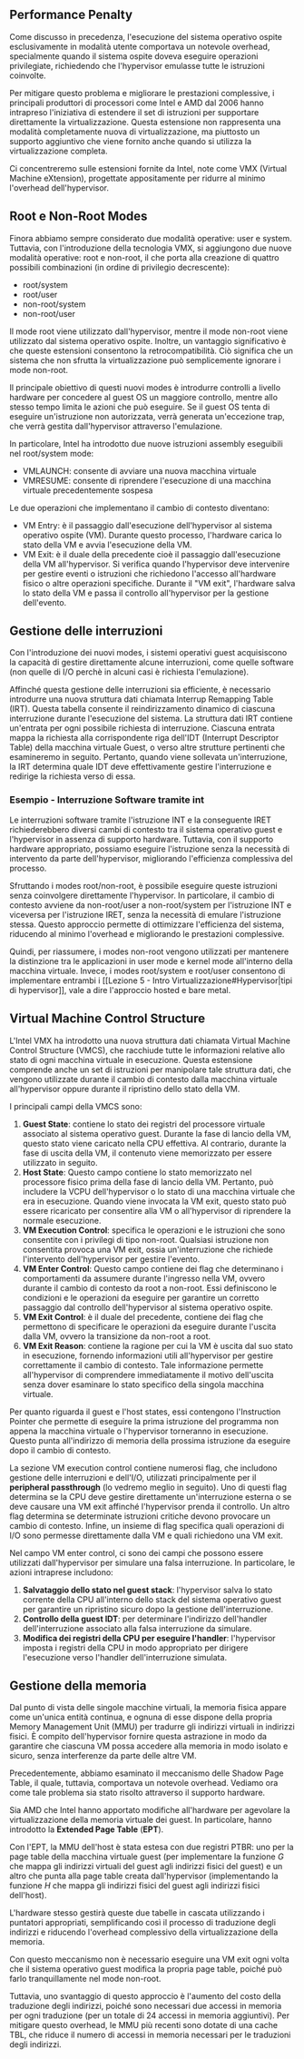 
## Performance Penalty

Come discusso in precedenza, l'esecuzione del sistema operativo ospite esclusivamente in modalità utente comportava un notevole overhead, specialmente quando il sistema ospite doveva eseguire operazioni privilegiate, richiedendo che l'hypervisor emulasse tutte le istruzioni coinvolte.

Per mitigare questo problema e migliorare le prestazioni complessive, i principali produttori di processori come Intel e AMD dal 2006 hanno intrapreso l'iniziativa di estendere il set di istruzioni per supportare direttamente la virtualizzazione. 
Questa estensione non rappresenta una modalità completamente nuova di virtualizzazione, ma piuttosto un supporto aggiuntivo che viene fornito anche quando si utilizza la virtualizzazione completa.

Ci concentreremo sulle estensioni fornite da Intel, note come VMX (Virtual Machine eXtension), progettate appositamente per ridurre al minimo l'overhead dell'hypervisor.

## Root e Non-Root Modes

Finora abbiamo sempre considerato due modalità operative: user e system. 
Tuttavia, con l'introduzione della tecnologia VMX, si aggiungono due nuove modalità operative: root e non-root, il che porta alla creazione di quattro possibili combinazioni (in ordine di privilegio decrescente):
- root/system
- root/user
- non-root/system
- non-root/user

Il mode root viene utilizzato dall'hypervisor, mentre il mode non-root viene utilizzato dal sistema operativo ospite.
Inoltre, un vantaggio significativo è che queste estensioni consentono la retrocompatibilità. Ciò significa che un sistema che non sfrutta la virtualizzazione può semplicemente ignorare i mode non-root.

Il principale obiettivo di questi nuovi modes è introdurre controlli a livello hardware per concedere al guest OS un maggiore controllo, mentre allo stesso tempo limita le azioni che può eseguire. Se il guest OS tenta di eseguire un'istruzione non autorizzata, verrà generata un'eccezione trap, che verrà gestita dall'hypervisor attraverso l'emulazione.

In particolare, Intel ha introdotto due nuove istruzioni assembly eseguibili nel root/system mode:
- VMLAUNCH: consente di avviare una nuova macchina virtuale
- VMRESUME: consente di riprendere l'esecuzione di una macchina virtuale precedentemente sospesa

Le due operazioni che implementano il cambio di contesto diventano:
- VM Entry: è il passaggio dall'esecuzione dell'hypervisor al sistema operativo ospite (VM). Durante questo processo, l'hardware carica lo stato della VM e avvia l'esecuzione della VM.
- VM Exit: è il duale della precedente cioè il passaggio dall'esecuzione della VM all'hypervisor. Si verifica quando l'hypervisor deve intervenire per gestire eventi o istruzioni che richiedono l'accesso all'hardware fisico o altre operazioni specifiche. Durante il "VM exit", l'hardware salva lo stato della VM e passa il controllo all'hypervisor per la gestione dell'evento.

## Gestione delle interruzioni

Con l'introduzione dei nuovi modes, i sistemi operativi guest acquisiscono la capacità di gestire direttamente alcune interruzioni, come quelle software (non quelle di I/O perchè in alcuni casi è richiesta l'emulazione).

Affinché questa gestione delle interruzioni sia efficiente, è necessario introdurre una nuova struttura dati chiamata Interrup Remapping Table (IRT). Questa tabella consente il reindirizzamento dinamico di ciascuna interruzione durante l'esecuzione del sistema.
La struttura dati IRT contiene un'entrata per ogni possibile richiesta di interruzione. Ciascuna entrata mappa la richiesta alla corrispondente riga dell'IDT (Interrupt Descriptor Table) della macchina virtuale Guest, o verso altre strutture pertinenti che esamineremo in seguito. 
Pertanto, quando viene sollevata un'interruzione, la IRT determina quale IDT deve effettivamente gestire l'interruzione e redirige la richiesta verso di essa.

### Esempio - Interruzione Software tramite int

Le interruzioni software tramite l'istruzione INT e la conseguente IRET richiederebbero diversi cambi di contesto tra il sistema operativo guest e l'hypervisor in assenza di supporto hardware. 
Tuttavia, con il supporto hardware appropriato, possiamo eseguire l'istruzione senza la necessità di intervento da parte dell'hypervisor, migliorando l'efficienza complessiva del processo.

Sfruttando i modes root/non-root, è possibile eseguire queste istruzioni senza coinvolgere direttamente l'hypervisor. In particolare, il cambio di contesto avviene da non-root/user a non-root/system per l'istruzione INT e viceversa per l'istruzione IRET, senza la necessità di emulare l'istruzione stessa. Questo approccio permette di ottimizzare l'efficienza del sistema, riducendo al minimo l'overhead e migliorando le prestazioni complessive.

Quindi, per riassumere, i modes non-root vengono utilizzati per mantenere la distinzione tra le applicazioni in user mode e kernel mode all'interno della macchina virtuale. 
Invece, i modes root/system e root/user consentono di implementare entrambi i [[Lezione 5 - Intro Virtualizzazione#Hypervisor|tipi di hypervisor]], vale a dire l'approccio hosted e bare metal.

## Virtual Machine Control Structure

L'Intel VMX ha introdotto una nuova struttura dati chiamata Virtual Machine Control Structure (VMCS), che racchiude tutte le informazioni relative allo stato di ogni macchina virtuale in esecuzione. 
Questa estensione comprende anche un set di istruzioni per manipolare tale struttura dati, che vengono utilizzate durante il cambio di contesto dalla macchina virtuale all'hypervisor oppure durante il ripristino dello stato della VM.

I principali campi della VMCS sono:
1. **Guest State**: contiene lo stato dei registri del processore virtuale associato al sistema operativo guest. Durante la fase di lancio della VM, questo stato viene caricato nella CPU effettiva. Al contrario, durante la fase di uscita della VM, il contenuto viene memorizzato per essere utilizzato in seguito.
2. **Host State**: Questo campo contiene lo stato memorizzato nel processore fisico prima della fase di lancio della VM. Pertanto, può includere la VCPU dell'hypervisor o lo stato di una macchina virtuale che era in esecuzione. Quando viene invocata la VM exit, questo stato può essere ricaricato per consentire alla VM o all'hypervisor di riprendere la normale esecuzione.
3. **VM Execution Control**: specifica le operazioni e le istruzioni che sono consentite con i privilegi di tipo non-root. Qualsiasi istruzione non consentita provoca una VM exit, ossia un'interruzione che richiede l'intervento dell'hypervisor per gestire l'evento.
4. **VM Enter Control**: Questo campo contiene dei flag che determinano i comportamenti da assumere durante l'ingresso nella VM, ovvero durante il cambio di contesto da root a non-root. Essi definiscono le condizioni e le operazioni da eseguire per garantire un corretto passaggio dal controllo dell'hypervisor al sistema operativo ospite.
5. **VM Exit Control**: è il duale del precedente, contiene dei flag che permettono di specificare le operazioni da eseguire durante l'uscita dalla VM, ovvero la transizione da non-root a root.
6. **VM Exit Reason**: contiene la ragione per cui la VM è uscita dal suo stato in esecuzione, fornendo informazioni utili all'hypervisor per gestire correttamente il cambio di contesto. Tale informazione permette all'hypervisor di comprendere immediatamente il motivo dell'uscita senza dover esaminare lo stato specifico della singola macchina virtuale.

Per quanto riguarda il guest e l'host states, essi contengono l'Instruction Pointer che permette di eseguire la prima istruzione del programma non appena la macchina virtuale o l'hypervisor torneranno in esecuzione. Questo punta all'indirizzo di memoria della prossima istruzione da eseguire dopo il cambio di contesto.

La sezione VM execution control contiene numerosi flag, che includono gestione delle interruzioni e dell'I/O, utilizzati principalmente per il **peripheral passthrough** (lo vedremo meglio in seguito).
Uno di questi flag determina se la CPU deve gestire direttamente un'interruzione esterna o se deve causare una VM exit affinché l'hypervisor prenda il controllo.
Un altro flag determina se determinate istruzioni critiche devono provocare un cambio di contesto.
Infine, un insieme di flag specifica quali operazioni di I/O sono permesse direttamente dalla VM e quali richiedono una VM exit.

Nel campo VM enter control, ci sono dei campi che possono essere utilizzati dall'hypervisor per simulare una falsa interruzione. In particolare, le azioni intraprese includono:
1. **Salvataggio dello stato nel guest stack**: l'hypervisor salva lo stato corrente della CPU all'interno dello stack del sistema operativo guest per garantire un ripristino sicuro dopo la gestione dell'interruzione.
2. **Controllo della guest IDT**: per determinare l'indirizzo dell'handler dell'interruzione associato alla falsa interruzione da simulare.
3. **Modifica dei registri della CPU per eseguire l'handler**: l'hypervisor imposta i registri della CPU in modo appropriato per dirigere l'esecuzione verso l'handler dell'interruzione simulata.

## Gestione della memoria

Dal punto di vista delle singole macchine virtuali, la memoria fisica appare come un'unica entità continua, e ognuna di esse dispone della propria Memory Management Unit (MMU) per tradurre gli indirizzi virtuali in indirizzi fisici. 
È compito dell'hypervisor fornire questa astrazione in modo da garantire che ciascuna VM possa accedere alla memoria in modo isolato e sicuro, senza interferenze da parte delle altre VM.

Precedentemente, abbiamo esaminato il meccanismo delle Shadow Page Table, il quale, tuttavia, comportava un notevole overhead. Vediamo ora come tale problema sia stato risolto attraverso il supporto hardware.

Sia AMD che Intel hanno apportato modifiche all'hardware per agevolare la virtualizzazione della memoria virtuale dei guest. In particolare, hanno introdotto la **Extended Page Table** (**EPT**).

Con l'EPT, la MMU dell'host è stata estesa con due registri PTBR: uno per la page table della macchina virtuale guest (per implementare la funzione $G$ che mappa gli indirizzi virtuali del guest agli indirizzi fisici del guest) e un altro che punta alla page table creata dall'hypervisor (implementando la funzione $H$ che mappa gli indirizzi fisici del guest agli indirizzi fisici dell'host).

L'hardware stesso gestirà queste due tabelle in cascata utilizzando i puntatori appropriati, semplificando così il processo di traduzione degli indirizzi e riducendo l'overhead complessivo della virtualizzazione della memoria.

Con questo meccanismo non è necessario eseguire una VM exit ogni volta che il sistema operativo guest modifica la propria page table, poiché può farlo tranquillamente nel mode non-root. 

Tuttavia, uno svantaggio di questo approccio è l'aumento del costo della traduzione degli indirizzi, poiché sono necessari due accessi in memoria per ogni traduzione (per un totale di 24 accessi in memoria aggiuntivi). Per mitigare questo overhead, le MMU più recenti sono dotate di una cache TBL, che riduce il numero di accessi in memoria necessari per le traduzioni degli indirizzi.